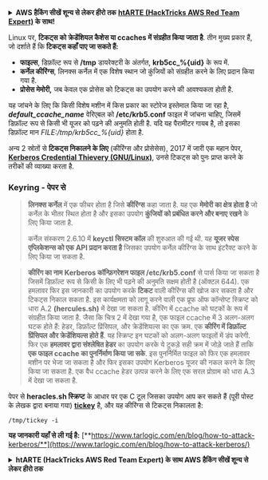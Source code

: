 <details>

<summary><strong>AWS हैकिंग सीखें शून्य से लेकर हीरो तक</strong> <a href="https://training.hacktricks.xyz/courses/arte"><strong>htARTE (HackTricks AWS Red Team Expert)</strong></a><strong> के साथ!</strong></summary>

HackTricks का समर्थन करने के अन्य तरीके:

* यदि आप चाहते हैं कि आपकी **कंपनी का विज्ञापन HackTricks में दिखाई दे** या **HackTricks को PDF में डाउनलोड करें**, तो [**सब्सक्रिप्शन प्लान्स**](https://github.com/sponsors/carlospolop) देखें!
* [**आधिकारिक PEASS & HackTricks स्वैग प्राप्त करें**](https://peass.creator-spring.com)
* [**The PEASS Family**](https://opensea.io/collection/the-peass-family) की खोज करें, हमारा एक्सक्लूसिव [**NFTs**](https://opensea.io/collection/the-peass-family) का संग्रह
* 💬 [**Discord group**](https://discord.gg/hRep4RUj7f) में **शामिल हों** या [**telegram group**](https://t.me/peass) में या **Twitter** पर मुझे 🐦 [**@carlospolopm**](https://twitter.com/carlospolopm) **का अनुसरण करें**.
* **HackTricks** के [**github repos**](https://github.com/carlospolop/hacktricks) और [**HackTricks Cloud**](https://github.com/carlospolop/hacktricks-cloud) में PRs सबमिट करके अपनी हैकिंग ट्रिक्स साझा करें.

</details>


Linux पर, **टिकट्स को क्रेडेंशियल कैशेस या ccaches में संग्रहीत किया जाता है**. तीन मुख्य प्रकार हैं, जो दर्शाते हैं कि **टिकट्स कहाँ पाए जा सकते हैं:**

* **फाइल्स**, डिफ़ॉल्ट रूप से **/tmp** डायरेक्टरी के अंतर्गत, **krb5cc\_%{uid}** के रूप में.
* **कर्नेल कीरिंग्स**, लिनक्स कर्नेल में एक विशेष स्थान जो कुंजियों को संग्रहीत करने के लिए प्रदान किया गया है.
* **प्रोसेस मेमोरी,** जब केवल एक प्रोसेस को टिकट्स का उपयोग करने की आवश्यकता होती है.

यह जांचने के लिए कि किसी विशेष मशीन में किस प्रकार का स्टोरेज इस्तेमाल किया जा रहा है, _**default\_ccache\_name**_ वेरिएबल को **/etc/krb5.conf** फाइल में जांचना चाहिए, जिसमें डिफ़ॉल्ट रूप से किसी भी यूजर को पढ़ने की अनुमति होती है. यदि यह पैरामीटर गायब है, तो इसका डिफ़ॉल्ट मान _FILE:/tmp/krb5cc\_%{uid}_ होता है.

अन्य 2 स्रोतों से **टिकट्स निकालने के लिए** (कीरिंग्स और प्रोसेसेस), 2017 में जारी एक महान पेपर, [**Kerberos Credential Thievery (GNU/Linux)**](https://www.delaat.net/rp/2016-2017/p97/report.pdf), उनसे टिकट्स को पुनः प्राप्त करने के तरीकों की व्याख्या करता है.

### Keyring - पेपर से

> **लिनक्स कर्नेल** में एक फीचर होता है जिसे **कीरिंग्स** कहा जाता है. यह एक **मेमोरी का क्षेत्र होता है** जो कर्नेल के भीतर स्थित होता है और इसका उपयोग **कुंजियों को प्रबंधित करने और बनाए रखने** के लिए किया जाता है.
>
> कर्नेल संस्करण 2.6.10 में **keyctl सिस्टम कॉल** की शुरुआत की गई थी. यह **यूजर स्पेस एप्लिकेशन्स को एक API प्रदान करता है** जिसका उपयोग कर्नेल कीरिंग्स के साथ इंटरैक्ट करने के लिए किया जा सकता है.

> **कीरिंग का नाम** **Kerberos कॉन्फ़िगरेशन फाइल /etc/krb5.conf** से पार्स किया जा सकता है जिसमें डिफ़ॉल्ट रूप से किसी के लिए भी पढ़ने की अनुमति सक्षम होती है (ऑक्टल 644). एक हमलावर फिर इस जानकारी का उपयोग करके **टिकट** वाली कीरिंग्स की खोज कर सकता है और टिकट्स निकाल सकता है. इस कार्यक्षमता को लागू करने वाली एक प्रूफ ऑफ कॉन्सेप्ट स्क्रिप्ट को धारा A.2 **(hercules.sh)** में देखा जा सकता है. कीरिंग में ccache को घटकों के रूप में संग्रहीत किया जाता है. जैसा कि चित्र 2 में देखा गया है, एक फाइल ccache में 3 अलग-अलग घटक होते हैं: हेडर, डिफ़ॉल्ट प्रिंसिपल, और क्रेडेंशियल्स का एक क्रम. एक **कीरिंग में डिफ़ॉल्ट प्रिंसिपल और क्रेडेंशियल्स होते हैं**. यह स्क्रिप्ट इन घटकों को अलग-अलग फाइलों में डंप करेगी. फिर एक **हमलावर द्वारा संश्लेषित हेडर** का उपयोग करके ये टुकड़े सही क्रम में जोड़े जाते हैं ताकि **एक फाइल ccache का पुनर्निर्माण किया जा सके**. इस पुनर्निर्मित फाइल को फिर एक हमलावर मशीन पर भेजा जा सकता है और फिर इसका उपयोग Kerberos यूजर की नकल करने के लिए किया जा सकता है. एक वैध ccache हेडर उत्पन्न करने के लिए एक सरल प्रोग्राम को धारा A.3 में देखा जा सकता है.

पेपर से **heracles.sh स्क्रिप्ट** के आधार पर एक C टूल जिसका उपयोग आप कर सकते हैं (पूरी पोस्ट के लेखक द्वारा बनाया गया) [**tickey**](https://github.com/TarlogicSecurity/tickey) है, और यह कीरिंग्स से टिकट्स निकालता है:
```
/tmp/tickey -i
```
**यह जानकारी यहाँ से ली गई है:** [**https://www.tarlogic.com/en/blog/how-to-attack-kerberos/**](https://www.tarlogic.com/en/blog/how-to-attack-kerberos/)


<details>

<summary><strong>htARTE (HackTricks AWS Red Team Expert) के साथ AWS हैकिंग सीखें शून्य से लेकर हीरो तक</strong></summary>

HackTricks का समर्थन करने के अन्य तरीके:

* यदि आप चाहते हैं कि आपकी **कंपनी का विज्ञापन HackTricks में दिखाई दे** या **HackTricks को PDF में डाउनलोड करें** तो [**सब्सक्रिप्शन प्लान्स**](https://github.com/sponsors/carlospolop) देखें!
* [**आधिकारिक PEASS & HackTricks स्वैग प्राप्त करें**](https://peass.creator-spring.com)
* [**The PEASS Family**](https://opensea.io/collection/the-peass-family) की खोज करें, हमारा विशेष [**NFTs**](https://opensea.io/collection/the-peass-family) संग्रह
* 💬 [**Discord group**](https://discord.gg/hRep4RUj7f) में **शामिल हों** या [**telegram group**](https://t.me/peass) में या **Twitter** 🐦 पर मुझे **फॉलो** करें [**@carlospolopm**](https://twitter.com/carlospolopm)**.**
* **HackTricks** के [**github repos**](https://github.com/carlospolop/hacktricks) और [**HackTricks Cloud**](https://github.com/carlospolop/hacktricks-cloud) में PRs सबमिट करके अपनी हैकिंग ट्रिक्स शेयर करें.

</details>
